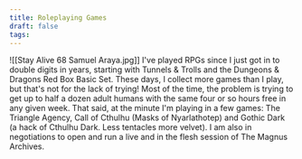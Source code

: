 ```yaml
---
title: Roleplaying Games
draft: false
tags:
---
```

![[Stay Alive 68 Samuel Araya.jpg]]
I've played RPGs since I just got in to double digits in years, starting with Tunnels & Trolls and the Dungeons & Dragons Red Box Basic Set.
These days, I collect more games than I play, but that's not for the lack of trying! Most of the time, the problem is trying to get up to half a dozen adult humans with the same four or so hours free in any given week. That said, at the minute I'm playing in a few games: The Triangle Agency, Call of Cthulhu (Masks of Nyarlathotep) and Gothic Dark (a hack of Cthulhu Dark. Less tentacles more velvet). I am also in negotiations to open and run a live and in the flesh session of The Magnus Archives.